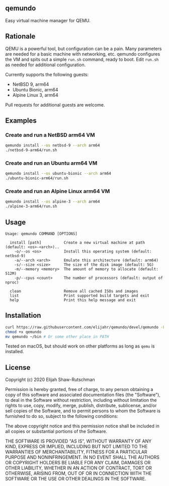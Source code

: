 ## qemundo

Easy virtual machine manager for QEMU.

## Rationale

QEMU is a powerful tool, but configuration can be a pain.
Many parameters are needed for a basic machine with networking, etc. qemundo
configures the VM and spits out a simple `run.sh` command, ready to boot. Edit
`run.sh` as needed for additional configuration.

Currently supports the following guests:

* NetBSD 9, arm64
* Ubuntu Bionic, arm64
* Alpine Linux 3, arm64

Pull requests for additional guests are welcome.

## Examples


### Create and run a NetBSD arm64 VM

```sh
qemundo install --os netbsd-9 --arch arm64
./netbsd-9-arm64/run.sh
```

### Create and run an Ubuntu arm64 VM

```sh
qemundo install --os ubuntu-bionic --arch arm64
./ubuntu-bionic-arm64/run.sh
```

### Create and run an Alpine Linux arm64 VM

```sh
qemundo install --os alpine-3 --arch arm64
./alpine-3-arm64/run.sh
```

## Usage

```
Usage: qemundo COMMAND [OPTIONS]

  install [path]          Create a new virtual machine at path (default: <os>-<arch>)..
    -o/--os <os>          Install this operating system (default: netbsd-9)
    -a/--arch <arch>      Emulate this architecture (default: arm64)
    -s/--size <size>      The size of the disk image (default: 5G)
    -m/--memory <memory>  The amount of memory to allocate (default: 512M)
    -p/--cpus <count>     The number of processors (default: output of nproc)

  clean                   Remove all cached ISOs and images
  list                    Print supported build targets and exit
  help                    Print this help message and exit
```

## Installation

```sh
curl https://raw.githubusercontent.com/elijahr/qemundo/devel/qemundo -LSsf > qemundo
chmod +x qemundo
mv qemundo ~/bin # Or some other place in PATH
```

Tested on macOS, but should work on other platforms as long as `qemu` is
installed.

## License

Copyright (c) 2020 Elijah Shaw-Rutschman

Permission is hereby granted, free of charge, to any person obtaining a copy
of this software and associated documentation files (the "Software"), to deal
in the Software without restriction, including without limitation the rights
to use, copy, modify, merge, publish, distribute, sublicense, and/or sell
copies of the Software, and to permit persons to whom the Software is
furnished to do so, subject to the following conditions:

The above copyright notice and this permission notice shall be included in all
copies or substantial portions of the Software.

THE SOFTWARE IS PROVIDED "AS IS", WITHOUT WARRANTY OF ANY KIND, EXPRESS OR
IMPLIED, INCLUDING BUT NOT LIMITED TO THE WARRANTIES OF MERCHANTABILITY,
FITNESS FOR A PARTICULAR PURPOSE AND NONINFRINGEMENT. IN NO EVENT SHALL THE
AUTHORS OR COPYRIGHT HOLDERS BE LIABLE FOR ANY CLAIM, DAMAGES OR OTHER
LIABILITY, WHETHER IN AN ACTION OF CONTRACT, TORT OR OTHERWISE, ARISING FROM,
OUT OF OR IN CONNECTION WITH THE SOFTWARE OR THE USE OR OTHER DEALINGS IN THE
SOFTWARE.